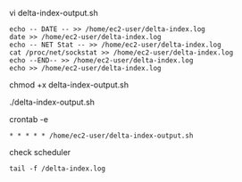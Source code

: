 vi delta-index-output.sh


```
echo -- DATE -- >> /home/ec2-user/delta-index.log
date >> /home/ec2-user/delta-index.log
echo -- NET Stat -- >> /home/ec2-user/delta-index.log
cat /proc/net/sockstat >> /home/ec2-user/delta-index.log
echo --END-- >> /home/ec2-user/delta-index.log
echo >> /home/ec2-user/delta-index.log
```

chmod +x delta-index-output.sh

./delta-index-output.sh

crontab -e

```
* * * * * /home/ec2-user/delta-index-output.sh
```

check scheduler
```
tail -f /delta-index.log
```
